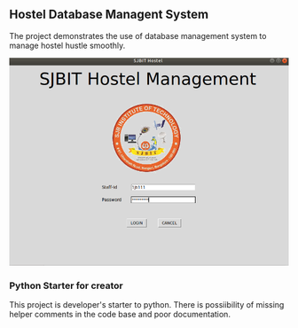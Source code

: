 ## Hostel Database Managent System
The project demonstrates the use of database management system to manage hostel hustle smoothly. 

![Login Page](https://github.com/Varun-Singhal/DBMS-Hostel/blob/master/images/1.png)

### Python Starter for creator
This project is developer's starter to python. There is possiibility of missing helper comments in the code base and poor documentation.